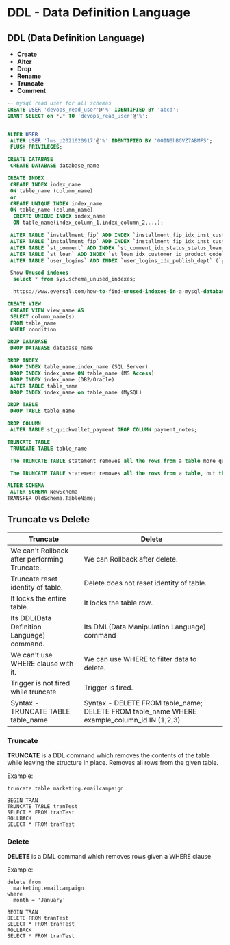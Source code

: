 # DDL - Data Definition Language

## DDL (Data Definition Language)

- **Create**
- **Alter**
- **Drop**
- **Rename**
- **Truncate**
- **Comment**

```sql
-- mysql read user for all schemas
CREATE USER 'devops_read_user'@'%' IDENTIFIED BY 'abcd';
GRANT SELECT on *.* TO 'devops_read_user'@'%';


ALTER USER
 ALTER USER 'lms_p2021020917'@'%' IDENTIFIED BY '00IN0hBGVZ7ABMFS';
 FLUSH PRIVILEGES;

CREATE DATABASE
 CREATE DATABASE database_name

CREATE INDEX
 CREATE INDEX index_name
 ON table_name (column_name)
 or
 CREATE UNIQUE INDEX index_name
 ON table_name (column_name)
  CREATE UNIQUE INDEX index_name
  ON table_name(index_column_1,index_column_2,...);

 ALTER TABLE `installment_fip` ADD INDEX `installment_fip_idx_inst_custom_is_del_inst_inst` (`inst_number`,`customer_facing`,`is_delete`,`inst_status`,`inst_date`);
 ALTER TABLE `installment_fip` ADD INDEX `installment_fip_idx_inst_custom_is_del_inst_emi_id` (`inst_number`,`customer_facing`,`is_delete`,`inst_status`,`emi_status_id`);
 ALTER TABLE `st_comment` ADD INDEX `st_comment_idx_status_status_loan_id_id` (`status_type_id`,`status_id`,`loan_id`,`id`);
 ALTER TABLE `st_loan` ADD INDEX `st_loan_idx_customer_id_product_code` (`customer_id`,`product_code`);
 ALTER TABLE `user_logins` ADD INDEX `user_logins_idx_publish_dept` (`publish`,`dept`);

 Show Unused indexes
  select * from sys.schema_unused_indexes;

  https://www.eversql.com/how-to-find-unused-indexes-in-a-mysql-database/

CREATE VIEW
 CREATE VIEW view_name AS
 SELECT column_name(s)
 FROM table_name
 WHERE condition

DROP DATABASE
 DROP DATABASE database_name

DROP INDEX
 DROP INDEX table_name.index_name (SQL Server)
 DROP INDEX index_name ON table_name (MS Access)
 DROP INDEX index_name (DB2/Oracle)
 ALTER TABLE table_name
 DROP INDEX index_name on table_name (MySQL)

DROP TABLE
 DROP TABLE table_name

DROP COLUMN
 ALTER TABLE st_quickwallet_payment DROP COLUMN payment_notes;

TRUNCATE TABLE
 TRUNCATE TABLE table_name

 The TRUNCATE TABLE statement removes all the rows from a table more quickly than a DELETE. Logically, TRUNCATE TABLE is similar to the DELETE statement with no WHERE clause.

 The TRUNCATE TABLE statement removes all the rows from a table, but the table structure and its columns, constraints, indexes, and so on remain intact.

ALTER SCHEMA
 ALTER SCHEMA NewSchema
TRANSFER OldSchema.TableName;
```

## Truncate vs Delete

| Truncate                                     | Delete                                                                                     |
| -------------------------------------------- | ------------------------------------------------------------------------------------------ |
| We can't Rollback after performing Truncate. | We can Rollback after delete.                                                              |
| Truncate reset identity of table.            | Delete does not reset identity of table.                                                   |
| It locks the entire table.                   | It locks the table row.                                                                    |
| Its DDL(Data Definition Language) command.   | Its DML(Data Manipulation Language) command                                                |
| We can't use WHERE clause with it.           | We can use WHERE to filter data to delete.                                                 |
| Trigger is not fired while truncate.         | Trigger is fired.                                                                          |
| Syntax - TRUNCATE TABLE table_name           | Syntax - DELETE FROM table_name; DELETE FROM table_name WHERE example_column_id IN (1,2,3) |

### Truncate

**TRUNCATE** is a DDL command which removes the contents of the table while leaving the structure in place. Removes all rows from the given table.

Example:

```
truncate table marketing.emailcampaign

BEGIN TRAN
TRUNCATE TABLE tranTest
SELECT * FROM tranTest
ROLLBACK
SELECT * FROM tranTest
```

### Delete

**DELETE** is a DML command which removes rows given a WHERE clause

Example:

```
delete from
  marketing.emailcampaign
where
  month = 'January'

BEGIN TRAN
DELETE FROM tranTest
SELECT * FROM tranTest
ROLLBACK
SELECT * FROM tranTest
```
